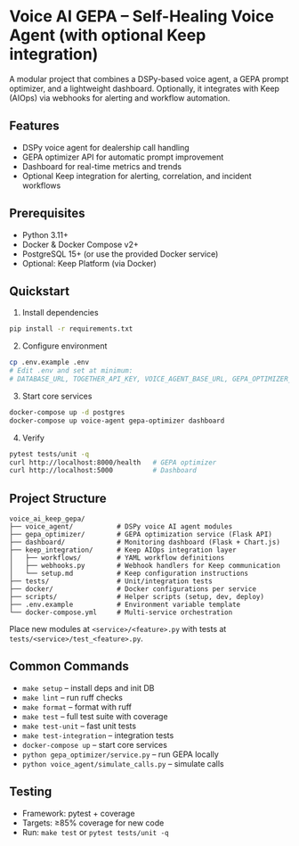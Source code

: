 # Voice AI GEPA – Self-Healing Voice Agent (with optional Keep integration)

A modular project that combines a DSPy-based voice agent, a GEPA prompt optimizer, and a lightweight dashboard. Optionally, it integrates with Keep (AIOps) via webhooks for alerting and workflow automation.

## Features
- DSPy voice agent for dealership call handling
- GEPA optimizer API for automatic prompt improvement
- Dashboard for real-time metrics and trends
- Optional Keep integration for alerting, correlation, and incident workflows

## Prerequisites
- Python 3.11+
- Docker & Docker Compose v2+
- PostgreSQL 15+ (or use the provided Docker service)
- Optional: Keep Platform (via Docker)

## Quickstart
1) Install dependencies
```bash
pip install -r requirements.txt
```

2) Configure environment
```bash
cp .env.example .env
# Edit .env and set at minimum:
# DATABASE_URL, TOGETHER_API_KEY, VOICE_AGENT_BASE_URL, GEPA_OPTIMIZER_BASE_URL
```

3) Start core services
```bash
docker-compose up -d postgres
docker-compose up voice-agent gepa-optimizer dashboard
```

4) Verify
```bash
pytest tests/unit -q
curl http://localhost:8000/health   # GEPA optimizer
curl http://localhost:5000          # Dashboard
```

## Project Structure
```
voice_ai_keep_gepa/
├── voice_agent/           # DSPy voice AI agent modules
├── gepa_optimizer/        # GEPA optimization service (Flask API)
├── dashboard/             # Monitoring dashboard (Flask + Chart.js)
├── keep_integration/      # Keep AIOps integration layer
│   ├── workflows/         # YAML workflow definitions
│   ├── webhooks.py        # Webhook handlers for Keep communication
│   └── setup.md           # Keep configuration instructions
├── tests/                 # Unit/integration tests
├── docker/                # Docker configurations per service
├── scripts/               # Helper scripts (setup, dev, deploy)
├── .env.example           # Environment variable template
└── docker-compose.yml     # Multi-service orchestration
```

Place new modules at `<service>/<feature>.py` with tests at `tests/<service>/test_<feature>.py`.

## Common Commands
- `make setup` – install deps and init DB
- `make lint` – run ruff checks
- `make format` – format with ruff
- `make test` – full test suite with coverage
- `make test-unit` – fast unit tests
- `make test-integration` – integration tests
- `docker-compose up` – start core services
- `python gepa_optimizer/service.py` – run GEPA locally
- `python voice_agent/simulate_calls.py` – simulate calls


## Testing
- Framework: pytest + coverage
- Targets: ≥85% coverage for new code
- Run: `make test` or `pytest tests/unit -q`
